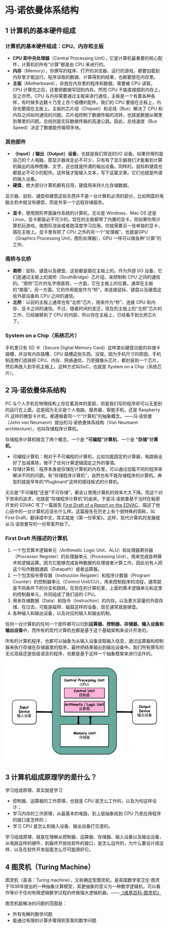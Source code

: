 # 冯·诺依曼体系结构

## 1 计算机的基本硬件组成

### 计算机的基本硬件组成：CPU、内存和主板

- **CPU 即中央处理器**（Central Processing Unit），它是计算机最重要的核心配件，计算机的所有“计算”都是由 CPU 来进行的。
- **内存**（Memory），你撰写的程序、打开的浏览器、运行的游戏，都要加载到内存里才能运行。程序读取的数据、计算得到的结果，也都要放在内存里。
- **主板**（Motherboard），存放在内存里的程序和数据，需要被 CPU 读取，CPU 计算完之后，还要把数据写回到内存。然而 CPU 不能直接插到内存上，反之亦然，CPU 与内存需要通过主板来进行通信，主板是一个有着各种各样，有时候多达数十乃至上百个插槽的配件。我们的 CPU 要插在主板上，内存也要插在主板上。主板的芯片组（Chipset）和总线（Bus）解决了 CPU 和内存之间如何通信的问题。芯片组控制了数据传输的流转，也就是数据从哪里到哪里的问题。总线则是实际数据传输的高速公路。因此，总线速度（Bus Speed）决定了数据能传输得多快。

### 其他部件

- **（Input）/ 输出（Output）设备**，也就是我们常说的I/O 设备。如果你用的是自己的个人电脑，那显示器肯定必不可少，只有有了显示器我们才能看到计算机输出的各种图像、文字，这也就是所谓的输出设备。同样的，鼠标和键盘也都是必不可少的配件。这样我才能输入文本，写下这篇文章。它们也就是所谓的输入设备。
- **硬盘**，绝大部分计算机都有应用，硬盘用来持久化存储数据。

显示器、鼠标、键盘和硬盘这些东西并不是一台计算机必须的部分，比如网盘的电脑主机中就没有硬盘，而是共享一个远程存储服务。

- **显卡**，使用图形界面操作系统的计算机，无论是 Windows、Mac OS 还是 Linux，显卡都是必不可少的。现在的主板都带了内置的显卡。但如果你用计算机玩游戏，做图形渲染或者跑深度学习应用，你就需要买一张单独的显卡，插在主板上。显卡里有除了 CPU 之外的另一个“处理器”，也就是GPU（Graphics Processing Unit，图形处理器），GPU 一样可以做各种“计算”的工作。

### 南桥与北桥

- **南桥**：鼠标、键盘以及硬盘，这些都是插在主板上的。作为外部 I/O 设备，它们是通过主板上的南桥（SouthBridge）芯片组，来控制和 CPU 之间的通信的。“南桥”芯片的名字很直观，一方面，它在主板上的位置，通常在主板的“南面”。另一方面，它的作用就是作为“桥”，来连接鼠标、键盘以及硬盘这些外部设备和 CPU 之间的通信。
- **北桥**：以前的主板上通常也有“北桥”芯片，用来作为“桥”，连接 CPU 和内存、显卡之间的通信。不过，随着时间的变迁，现在的主板上的“北桥”芯片的工作，已经被移到了 CPU 的内部，所以你在主板上，已经看不到北桥芯片了。

### System on a Chip（系统芯片）

手机里只有 SD 卡（Secure Digital Memory Card）这样类似硬盘功能的存储卡插槽，并没有内存插槽、CPU 插槽这些东西。没错，因为手机尺寸的原因，手机制造商们选择把 CPU、内存、网络通信，乃至摄像头芯片，都封装到一个芯片，然后再嵌入到手机主板上。这种方式叫SoC，也就是 System on a Chip（系统芯片）。

## 2 冯·诺依曼体系结构

PC 与个人手机在物理结构上存在着具体的差距，但是我们写的程序却可以无差别的运行在上面，这是因为无论是个人电脑、服务器、智能手机，还是 Raspberry Pi 这样的微型卡片机，都遵循着同一个“计算机”的抽象概念。——冯·诺依曼（John von Neumann）提出的冯·诺依曼体系结构（Von Neumann architecture），也叫存储程序计算机。

存储程序计算机暗含了两个概念，一个是 **“可编程”计算机**，一个是 **“存储”计算机**。

- 可编程计算机：相对于不可编程的计算机，比如功能固定的计算器，电路板设好了加减乘除，做不了任何计算逻辑固定之外的事情。
- 存储计算机：程序本身是存储在计算机的内存里，可以通过加载不同的程序来解决不同的问题。有“存储程序计算机”，自然也有不能存储程序的计算机。典型的就是早年的“Plugboard”这样的插线板式的计算机。

无论是“不可编程”还是“不可存储”，都会让使用计算机的效率大大下降。而这个对于效率的追求，也就是“存储程序计算机”的由来。于是冯·诺依曼基于当时在秘密开发的 EDVAC 写了一篇报告 [First Draft of a Report on the EDVAC](https://en.wikipedia.org/wiki/First_Draft_of_a_Report_on_the_EDVAC)，描述了他心目中的一台计算机应该长什么样。这篇报告在历史上有个很特殊的简称，叫 First Draft，翻译成中文，其实就是《第一份草案》。这样，现代计算机的发展就从冯·诺依曼写的一份草案开始了。

### First Draft 所描述的计算机

1. 一个包含算术逻辑单元（Arithmetic Logic Unit，ALU）和处理器寄存器（Processor Register）的处理器单元（Processing Unit），用来完成各种算术和逻辑运算。因为它能够完成各种数据的处理或者计算工作，因此也有人把这个叫作数据通路（Datapath）或者运算器。
2. 一个包含指令寄存器（Instruction Reigster）和程序计数器（Program Counter）的控制器单元（Control Unit/CU），用来控制程序的流程，通常就是不同条件下的分支和跳转。在现在的计算机里，上面的算术逻辑单元和这里的控制器单元，共同组成了我们说的 CPU。
3. 用来存储数据（Data）和指令（Instruction）的内存。以及更大容量的外部存储，在过去，可能是磁带、磁鼓这样的设备，现在通常就是硬盘。
4. 各种输入和输出设备，以及对应的输入和输出机制。

任何一台计算机的任何一个部件都可以归到**运算器、控制器、存储器、输入设备和输出设备**中，而所有的现代计算机也都是基于这个基础架构来设计开发的。

所有的计算机程序，也都可以抽象为从输入设备读取输入信息，通过运算器和控制器来执行存储在存储器里的程序，最终把结果输出到输出设备中。我们所有撰写的无论高级还是低级语言的程序，也都是基于这样一个抽象框架来进行运作的。

![Von Neumann architecture](images/01-vna.jpeg)

## 3 计算机组成原理学的是什么？

学习组成原理，其实就是学习

- 控制器、运算器的工作原理，也就是 CPU 是怎么工作的，以及为何这样设计；
- 学习内存的工作原理，从最基本的电路，到上层抽象给到 CPU 乃至应用程序的接口是怎样的；
- 学习 CPU 是怎么和输入设备、输出设备打交道的。

学习组成原理，就是在理解从控制器、运算器、存储器、输入设备以及输出设备，从电路这样的硬件，到最终开放给软件的接口，是怎么运作的，为什么要设计成这样，以及在软件开发层面怎么尽可能用好它。

## 4 图灵机（Turing Machine）

图灵机（英语：Turing machine），又称确定型图灵机，是英国数学家艾伦·图灵于1936年提出的一种抽象计算模型，其更抽象的意义为一种数学逻辑机，可以看作等价于任何有限逻辑数学过程的终极强大逻辑机器。——[《维基百科-图灵机》](https://zh.wikipedia.org/wiki/%E5%9B%BE%E7%81%B5%E6%9C%BA)

图灵机能解决的问题的范围是：

- 所有有解的数学问题
- 能通过有限的计算步骤得到答案的数学问题
